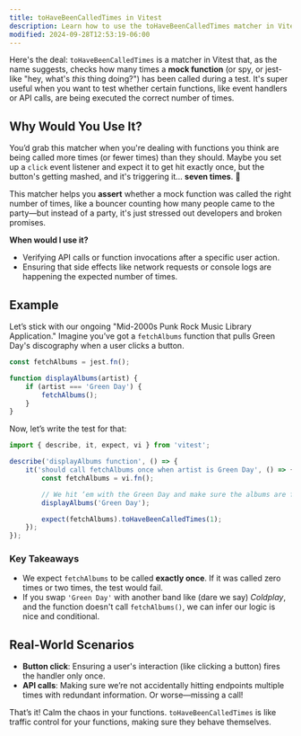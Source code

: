 ```yaml
---
title: toHaveBeenCalledTimes in Vitest
description: Learn how to use the toHaveBeenCalledTimes matcher in Vitest.
modified: 2024-09-28T12:53:19-06:00
---
```


Here's the deal: `toHaveBeenCalledTimes` is a matcher in Vitest that, as the name suggests, checks how many times a **mock function** (or spy, or jest-like "hey, what's *this* thing doing?") has been called during a test. It's super useful when you want to test whether certain functions, like event handlers or API calls, are being executed the correct number of times.

## Why Would You Use It?

You’d grab this matcher when you're dealing with functions you think are being called more times (or fewer times) than they should. Maybe you set up a `click` event listener and expect it to get hit exactly once, but the button's getting mashed, and it's triggering it… **seven times**. 🤦

This matcher helps you **assert** whether a mock function was called the right number of times, like a bouncer counting how many people came to the party—but instead of a party, it's just stressed out developers and broken promises.

**When would I use it?**

- Verifying API calls or function invocations after a specific user action.
- Ensuring that side effects like network requests or console logs are happening the expected number of times.

## Example

Let’s stick with our ongoing "Mid-2000s Punk Rock Music Library Application." Imagine you’ve got a `fetchAlbums` function that pulls Green Day's discography when a user clicks a button.

```js
const fetchAlbums = jest.fn();

function displayAlbums(artist) {
	if (artist === 'Green Day') {
		fetchAlbums();
	}
}
```

Now, let’s write the test for that:

```js
import { describe, it, expect, vi } from 'vitest';

describe('displayAlbums function', () => {
	it('should call fetchAlbums once when artist is Green Day', () => {
		const fetchAlbums = vi.fn();

		// We hit ‘em with the Green Day and make sure the albums are fetched!
		displayAlbums('Green Day');

		expect(fetchAlbums).toHaveBeenCalledTimes(1);
	});
});
```

### Key Takeaways

- We expect `fetchAlbums` to be called **exactly once**. If it was called zero times or two times, the test would fail.
- If you swap `'Green Day'` with another band like (dare we say) *Coldplay*, and the function doesn't call `fetchAlbums()`, we can infer our logic is nice and conditional.

## Real-World Scenarios

- **Button click**: Ensuring a user's interaction (like clicking a button) fires the handler only once.
- **API calls**: Making sure we’re not accidentally hitting endpoints multiple times with redundant information. Or worse—missing a call!

That’s it! Calm the chaos in your functions. `toHaveBeenCalledTimes` is like traffic control for your functions, making sure they behave themselves.
